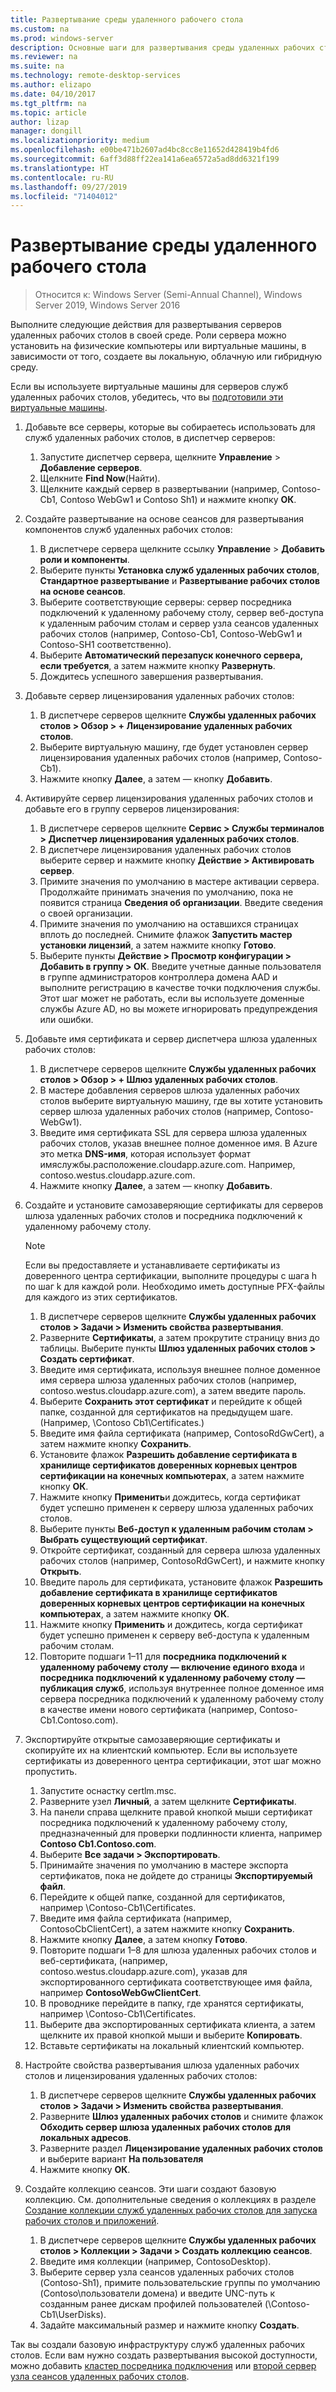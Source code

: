 ```yaml
---
title: Развертывание среды удаленного рабочего стола
ms.custom: na
ms.prod: windows-server
description: Основные шаги для развертывания среды удаленных рабочих столов.
ms.reviewer: na
ms.suite: na
ms.technology: remote-desktop-services
ms.author: elizapo
ms.date: 04/10/2017
ms.tgt_pltfrm: na
ms.topic: article
author: lizap
manager: dongill
ms.localizationpriority: medium
ms.openlocfilehash: e00be471b2607ad4bc8cc8e11652d428419b4fd6
ms.sourcegitcommit: 6aff3d88ff22ea141a6ea6572a5ad8dd6321f199
ms.translationtype: HT
ms.contentlocale: ru-RU
ms.lasthandoff: 09/27/2019
ms.locfileid: "71404012"
---
```

# <a name="deploy-your-remote-desktop-environment"></a>Развертывание среды удаленного рабочего стола

>Относится к: Windows Server (Semi-Annual Channel), Windows Server 2019, Windows Server 2016

Выполните следующие действия для развертывания серверов удаленных рабочих столов в своей среде. Роли сервера можно установить на физические компьютеры или виртуальные машины, в зависимости от того, создаете вы локальную, облачную или гибридную среду. 

Если вы используете виртуальные машины для серверов служб удаленных рабочих столов, убедитесь, что вы [подготовили эти виртуальные машины](rds-prepare-vms.md).
  
  
1.  Добавьте все серверы, которые вы собираетесь использовать для служб удаленных рабочих столов, в диспетчер серверов:  
    1.  Запустите диспетчер сервера, щелкните **Управление** > **Добавление серверов**.  
    2.  Щелкните **Find Now**(Найти).  
    3.  Щелкните каждый сервер в развертывании (например, Contoso-Cb1, Contoso WebGw1 и Contoso Sh1) и нажмите кнопку **ОК**.  
2.  Создайте развертывание на основе сеансов для развертывания компонентов служб удаленных рабочих столов:  
    1.  В диспетчере сервера щелкните ссылку **Управление** > **Добавить роли и компоненты**.  
    2.  Выберите пункты **Установка служб удаленных рабочих столов**, **Стандартное развертывание** и **Развертывание рабочих столов на основе сеансов**.  
    3.  Выберите соответствующие серверы: сервер посредника подключений к удаленному рабочему столу, сервер веб-доступа к удаленным рабочим столам и сервер узла сеансов удаленных рабочих столов (например, Contoso-Cb1, Contoso-WebGw1 и Contoso-SH1 соответственно).  
    4.  Выберите **Автоматический перезапуск конечного сервера, если требуется**, а затем нажмите кнопку **Развернуть**.  
    5.  Дождитесь успешного завершения развертывания.  
3.  Добавьте сервер лицензирования удаленных рабочих столов:  
    1.  В диспетчере серверов щелкните **Службы удаленных рабочих столов > Обзор > + Лицензирование удаленных рабочих столов**.  
    2.  Выберите виртуальную машину, где будет установлен сервер лицензирования удаленных рабочих столов (например, Contoso-Cb1).  
    3.  Нажмите кнопку **Далее**, а затем — кнопку **Добавить**.  
4.  Активируйте сервер лицензирования удаленных рабочих столов и добавьте его в группу серверов лицензирования:  
    1.  В диспетчере серверов щелкните **Сервис > Службы терминалов > Диспетчер лицензирования удаленных рабочих столов**.  
    2.  В диспетчере лицензирования удаленных рабочих столов выберите сервер и нажмите кнопку **Действие > Активировать сервер**.  
    3.  Примите значения по умолчанию в мастере активации сервера. Продолжайте принимать значения по умолчанию, пока не появится страница **Сведения об организации**. Введите сведения о своей организации.  
    4.  Примите значения по умолчанию на оставшихся страницах вплоть до последней. Снимите флажок **Запустить мастер установки лицензий**, а затем нажмите кнопку **Готово**.  
    5.  Выберите пункты **Действие > Просмотр конфигурации > Добавить в группу > ОК**. Введите учетные данные пользователя в группе администраторов контроллера домена AAD и выполните регистрацию в качестве точки подключения службы. Этот шаг может не работать, если вы используете доменные службы Azure AD, но вы можете игнорировать предупреждения или ошибки.  
5.  Добавьте имя сертификата и сервер диспетчера шлюза удаленных рабочих столов:  
    1.  В диспетчере серверов щелкните **Службы удаленных рабочих столов > Обзор > + Шлюз удаленных рабочих столов**.  
    2.  В мастере добавления серверов шлюза удаленных рабочих столов выберите виртуальную машину, где вы хотите установить сервер шлюза удаленных рабочих столов (например, Contoso-WebGw1).  
    3.  Введите имя сертификата SSL для сервера шлюза удаленных рабочих столов, указав внешнее полное доменное имя. В Azure это метка **DNS-имя**, которая использует формат имяслужбы.расположение.cloudapp.azure.com. Например, contoso.westus.cloudapp.azure.com.  
    4.  Нажмите кнопку **Далее**, а затем — кнопку **Добавить**.
6.  Создайте и установите самозаверяющие сертификаты для серверов шлюза удаленных рабочих столов и посредника подключений к удаленному рабочему столу.

       > [!NOTE]
       > Если вы предоставляете и устанавливаете сертификаты из доверенного центра сертификации, выполните процедуры с шага h по шаг k для каждой роли. Необходимо иметь доступные PFX-файлы для каждого из этих сертификатов.
       
    1.  В диспетчере серверов щелкните **Службы удаленных рабочих столов > Задачи > Изменить свойства развертывания**.  
    2.  Разверните **Сертификаты**, а затем прокрутите страницу вниз до таблицы. Выберите пункты **Шлюз удаленных рабочих столов > Создать сертификат**.  
    3.  Введите имя сертификата, используя внешнее полное доменное имя сервера шлюза удаленных рабочих столов (например, contoso.westus.cloudapp.azure.com), а затем введите пароль.  
    4.  Выберите **Сохранить этот сертификат** и перейдите к общей папке, созданной для сертификатов на предыдущем шаге. (Например, \Contoso Cb1\Certificates.)  
    5.  Введите имя файла сертификата (например, ContosoRdGwCert), а затем нажмите кнопку **Сохранить**.  
    6.  Установите флажок **Разрешить добавление сертификата в хранилище сертификатов доверенных корневых центров сертификации на конечных компьютерах**, а затем нажмите кнопку **ОК**.  
    7.  Нажмите кнопку **Применить**и дождитесь, когда сертификат будет успешно применен к серверу шлюза удаленных рабочих столов.  
    8.  Выберите пункты **Веб-доступ к удаленным рабочим столам > Выбрать существующий сертификат**.  
    9.  Откройте сертификат, созданный для сервера шлюза удаленных рабочих столов (например, ContosoRdGwCert), и нажмите кнопку **Открыть**.  
    10. Введите пароль для сертификата, установите флажок **Разрешить добавление сертификата в хранилище сертификатов доверенных корневых центров сертификации на конечных компьютерах**, а затем нажмите кнопку **ОК**.  
    11. Нажмите кнопку **Применить** и дождитесь, когда сертификат будет успешно применен к серверу веб-доступа к удаленным рабочим столам.  
    12. Повторите подшаги 1–11 для **посредника подключений к удаленному рабочему столу — включение единого входа** и **посредника подключений к удаленному рабочему столу — публикация служб**, используя внутреннее полное доменное имя сервера посредника подключений к удаленному рабочему столу в качестве имени нового сертификата (например, Contoso-Cb1.Contoso.com).  
7.  Экспортируйте открытые самозаверяющие сертификаты и скопируйте их на клиентский компьютер. Если вы используете сертификаты из доверенного центра сертификации, этот шаг можно пропустить.  
    1.  Запустите оснастку certlm.msc.  
    2.  Разверните узел **Личный**, а затем щелкните **Сертификаты**.  
    3.  На панели справа щелкните правой кнопкой мыши сертификат посредника подключений к удаленному рабочему столу, предназначенный для проверки подлинности клиента, например **Contoso Cb1.Contoso.com**.  
    4.  Выберите **Все задачи > Экспортировать**.  
    5.  Принимайте значения по умолчанию в мастере экспорта сертификатов, пока не дойдете до страницы **Экспортируемый файл**.  
    6.  Перейдите к общей папке, созданной для сертификатов, например \Contoso-Cb1\Certificates.  
    7.  Введите имя файла сертификата (например, ContosoCbClientCert), а затем нажмите кнопку **Сохранить**.  
    8.  Нажмите кнопку **Далее**, а затем кнопку **Готово**.  
    9.  Повторите подшаги 1–8 для шлюза удаленных рабочих столов и веб-сертификата, (например, contoso.westus.cloudapp.azure.com), указав для экспортированного сертификата соответствующее имя файла, например **ContosoWebGwClientCert**.  
    10. В проводнике перейдите в папку, где хранятся сертификаты, например \Contoso-Cb1\Certificates.  
    11. Выберите два экспортированных сертификата клиента, а затем щелкните их правой кнопкой мыши и выберите **Копировать**.  
    12. Вставьте сертификаты на локальный клиентский компьютер.  
8.  Настройте свойства развертывания шлюза удаленных рабочих столов и лицензирования удаленных рабочих столов:  
    1.  В диспетчере серверов щелкните **Службы удаленных рабочих столов > Задачи > Изменить свойства развертывания**.  
    2.  Разверните **Шлюз удаленных рабочих столов** и снимите флажок **Обходить сервер шлюза удаленных рабочих столов для локальных адресов**.  
    3.  Разверните раздел **Лицензирование удаленных рабочих столов** и выберите вариант **На пользователя**  
    4.  Нажмите кнопку **ОК**.  
10. Создайте коллекцию сеансов. Эти шаги создают базовую коллекцию. См. дополнительные сведения о коллекциях в разделе [Создание коллекции служб удаленных рабочих столов для запуска рабочих столов и приложений](rds-create-collection.md).
 
    1.  В диспетчере серверов щелкните **Службы удаленных рабочих столов > Коллекции > Задачи > Создать коллекцию сеансов**.  
    2.  Введите имя коллекции (например, ContosoDesktop).  
    3.  Выберите сервер узла сеансов удаленных рабочих столов (Contoso-Sh1), примите пользовательские группы по умолчанию (Contoso\пользователи домена) и введите UNC-путь к созданным ранее дискам профилей пользователей (\Contoso-Cb1\UserDisks).  
    4.  Задайте максимальный размер и нажмите кнопку **Создать**.  
  

Так вы создали базовую инфраструктуру служб удаленных рабочих столов. Если вам нужно создать развертывания высокой доступности, можно добавить [кластер посредника подключения](rds-connection-broker-cluster.md) или [второй сервер узла сеансов удаленных рабочих столов](rds-scale-rdsh-farm.md).

